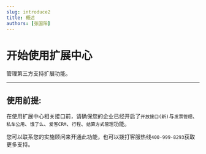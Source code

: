 ```yaml
---
slug: introduce2
title: 概述
authors: [张国阳]
---
```


# 开始使用扩展中心
管理第三方支持扩展功能。

---
## 使用前提:
在使用扩展中心相关接口前，请确保您的企业已经开启了`开放接口(新)`与`发票管理`、`私车公用`、`饿了么`、`爱客CRM`、`行程`、`结算方式管理`功能。

您可以联系您的实施顾问来开通此功能，也可以拨打客服热线`400-999-8293`获取更多支持。


























